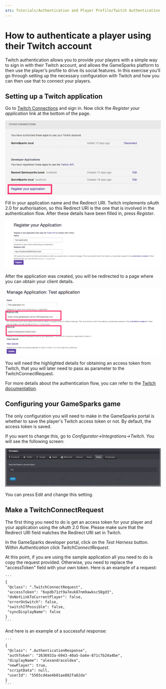 ```yaml
---
src: Tutorials/Authentication and Player Profile/Twitch Authentication.md
---
```


# How to authenticate a player using their Twitch account

Twitch authentication allows you to provide your players with a simple way to sign in with their Twitch account, and allows the GameSparks platform to then use the player’s profile to drive its social features. In this exercise you’ll go through setting up the necessary configuration with Twitch and how you can then use that to connect your players.

## Setting up a Twitch application

Go to [Twitch Connections](http://www.twitch.tv/settings/connections) and sign in. Now click the *Register your application* link at the bottom of the page.

![](img/AuthTwitch/1.png)

Fill in your application name and the Redirect URI. Twitch implements oAuth 2.0 for authorisation, so this Redirect URI is the one that is involved in the authentication flow. After these details have been filled in, press *Register*.

![](img/AuthTwitch/2.png)

After the application was created, you will be redirected to a page where you can obtain your client details.

![](img/AuthTwitch/3.png)

You will need the highlighted details for obtaining an access token from Twitch, that you will later need to pass as parameter to the TwitchConnectRequest.

For more details about the authentication flow, you can refer to the [Twitch documentation](https://github.com/justintv/Twitch-API/blob/master/authentication.md).

## Configuring your GameSparks game

The only configuration you will need to make in the GameSparks portal is whether to save the player's Twitch access token or not. By default, the access token is saved.

 If you want to change this, go to *Configurator→Integrations→Twitch*. You will see the following screen:

 ![](img/AuthTwitch/4.png)

 You can press Edit and change this setting.

## Make a TwitchConnectRequest

The first thing you need to do is get an access token for your player and your application using the oAuth 2.0 flow. Please make sure that the Redirect URI field matches the Redirect URI set in Twitch.

 In the GameSparks developer portal, click on the *Test Harness* button. Within *Authentication* click *TwitchConnectRequest*.

  At this point, if you are using the sample application all you need to do is copy the request provided. Otherwise, you need to replace the "accessToken" field with your own token. Here is an example of a request:

    ```
    {
     "@class": ".TwitchConnectRequest",
     "accessToken": "6xpdb71zt9a7euk87nm9awksc58gd3",
     "doNotLinkToCurrentPlayer": false,
     "errorOnSwitch": false,
     "switchIfPossible": false,
     "syncDisplayName": false
    }
    ```

And here is an example of a successful response:

    ```
    {
     "@class": ".AuthenticationResponse",
     "authToken": "2636933a-6943-40a5-ba6e-871c7b24a4be",
     "displayName": "alexandracoldea",
     "newPlayer": true,
     "scriptData": null,
     "userId": "5565cd4ae4b01ae882fa82da"
    }
    ```
